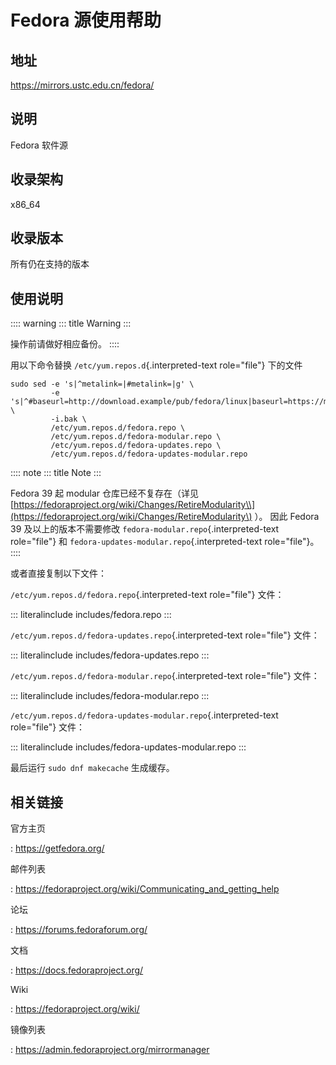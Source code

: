 # Fedora 源使用帮助

## 地址

<https://mirrors.ustc.edu.cn/fedora/>

## 说明

Fedora 软件源

## 收录架构

x86_64

## 收录版本

所有仍在支持的版本

## 使用说明

:::: warning
::: title
Warning
:::

操作前请做好相应备份。
::::

用以下命令替换 `/etc/yum.repos.d`{.interpreted-text role="file"}
下的文件

    sudo sed -e 's|^metalink=|#metalink=|g' \
             -e 's|^#baseurl=http://download.example/pub/fedora/linux|baseurl=https://mirrors.ustc.edu.cn/fedora|g' \
             -i.bak \
             /etc/yum.repos.d/fedora.repo \
             /etc/yum.repos.d/fedora-modular.repo \
             /etc/yum.repos.d/fedora-updates.repo \
             /etc/yum.repos.d/fedora-updates-modular.repo

:::: note
::: title
Note
:::

Fedora 39 起 modular 仓库已经不复存在（详见
[https://fedoraproject.org/wiki/Changes/RetireModularity\\](https://fedoraproject.org/wiki/Changes/RetireModularity\)
）。 因此 Fedora 39 及以上的版本不需要修改
`fedora-modular.repo`{.interpreted-text role="file"} 和
`fedora-updates-modular.repo`{.interpreted-text role="file"}。
::::

或者直接复制以下文件：

`/etc/yum.repos.d/fedora.repo`{.interpreted-text role="file"} 文件：

::: literalinclude
includes/fedora.repo
:::

`/etc/yum.repos.d/fedora-updates.repo`{.interpreted-text role="file"}
文件：

::: literalinclude
includes/fedora-updates.repo
:::

`/etc/yum.repos.d/fedora-modular.repo`{.interpreted-text role="file"}
文件：

::: literalinclude
includes/fedora-modular.repo
:::

`/etc/yum.repos.d/fedora-updates-modular.repo`{.interpreted-text
role="file"} 文件：

::: literalinclude
includes/fedora-updates-modular.repo
:::

最后运行 `sudo dnf makecache` 生成缓存。

## 相关链接

官方主页

:   <https://getfedora.org/>

邮件列表

:   <https://fedoraproject.org/wiki/Communicating_and_getting_help>

论坛

:   <https://forums.fedoraforum.org/>

文档

:   <https://docs.fedoraproject.org/>

Wiki

:   <https://fedoraproject.org/wiki/>

镜像列表

:   <https://admin.fedoraproject.org/mirrormanager>
